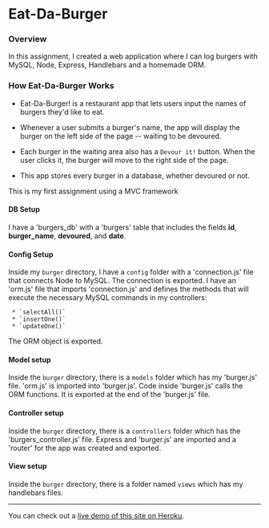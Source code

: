 # Eat-Da-Burger

### Overview

In this assignment, I created a web application where I can log burgers with MySQL, Node, Express, Handlebars and a homemade ORM.

### How Eat-Da-Burger Works

* Eat-Da-Burger! is a restaurant app that lets users input the names of burgers they'd like to eat.

* Whenever a user submits a burger's name, the app will display the burger on the left side of the page -- waiting to be devoured.

* Each burger in the waiting area also has a `Devour it!` button. When the user clicks it, the burger will move to the right side of the page.

* This app stores every burger in a database, whether devoured or not.

This is my first assignment using a MVC framework

#### DB Setup

I have a 'burgers_db' with a 'burgers' table that includes the fields **id**, **burger_name**, **devoured**, and **date**.

#### Config Setup

Inside my `burger` directory, I have a `config` folder with a 'connection.js' file that connects Node to MySQL. The connection is exported. I have an 'orm.js' file that imports 'connection.js' and defines the methods that will execute the necessary MySQL commands in my controllers:

     * `selectAll()` 
     * `insertOne()` 
     * `updateOne()` 
     
The ORM object is exported.

#### Model setup

Inside the `burger` directory, there is a `models` folder which has my 'burger.js' file. 'orm.js' is imported into 'burger.js'. Code inside 'burger.js' calls the ORM functions. It is exported at the end of the 'burger.js' file.

#### Controller setup

Inside the `burger` directory, there is a `controllers` folder which has the 'burgers_controller.js' file.  Express and 'burger.js' are imported and a 'router' for the app was created and exported.

#### View setup

Inside the `burger` directory, there is a folder named `views` which has my handlebars files.

-----------

You can check out a [live demo of this site on Heroku](https://powerful-brook-65322.herokuapp.com/).


